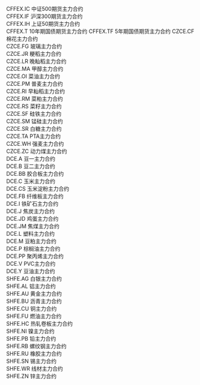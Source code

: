 CFFEX.IC    中证500期货主力合约   
CFFEX.IF    沪深300期货主力合约   
CFFEX.IH    上证50期货主力合约    
CFFEX.T     10年期国债期货主力合约
CFFEX.TF    5年期国债期货主力合约 
CZCE.CF     棉花主力合约          
CZCE.FG     玻璃主力合约          
CZCE.JR     粳稻主力合约          
CZCE.LR     晚籼稻主力合约        
CZCE.MA     甲醇主力合约          
CZCE.OI     菜油主力合约          
CZCE.PM     普麦主力合约          
CZCE.RI     早籼稻主力合约        
CZCE.RM     菜粕主力合约          
CZCE.RS     菜籽主力合约          
CZCE.SF     硅铁主力合约          
CZCE.SM     锰硅主力合约          
CZCE.SR     白糖主力合约          
CZCE.TA     PTA主力合约          
CZCE.WH     强麦主力合约          
CZCE.ZC     动力煤主力合约        
DCE.A       豆一主力合约          
DCE.B       豆二主力合约          
DCE.BB      胶合板主力合约        
DCE.C       玉米主力合约          
DCE.CS      玉米淀粉主力合约      
DCE.FB      纤维板主力合约        
DCE.I       铁矿石主力合约        
DCE.J       焦炭主力合约          
DCE.JD      鸡蛋主力合约          
DCE.JM      焦煤主力合约          
DCE.L       塑料主力合约          
DCE.M       豆粕主力合约          
DCE.P       棕榈油主力合约        
DCE.PP      聚丙烯主力合约        
DCE.V       PVC主力合约          
DCE.Y       豆油主力合约          
SHFE.AG     白银主力合约          
SHFE.AL     铝主力合约            
SHFE.AU     黄金主力合约          
SHFE.BU     沥青主力合约          
SHFE.CU     铜主力合约            
SHFE.FU     燃油主力合约          
SHFE.HC     热轧卷板主力合约      
SHFE.NI     镍主力合约            
SHFE.PB     铅主力合约            
SHFE.RB     螺纹钢主力合约        
SHFE.RU     橡胶主力合约          
SHFE.SN     锡主力合约            
SHFE.WR     线材主力合约          
SHFE.ZN     锌主力合约            
